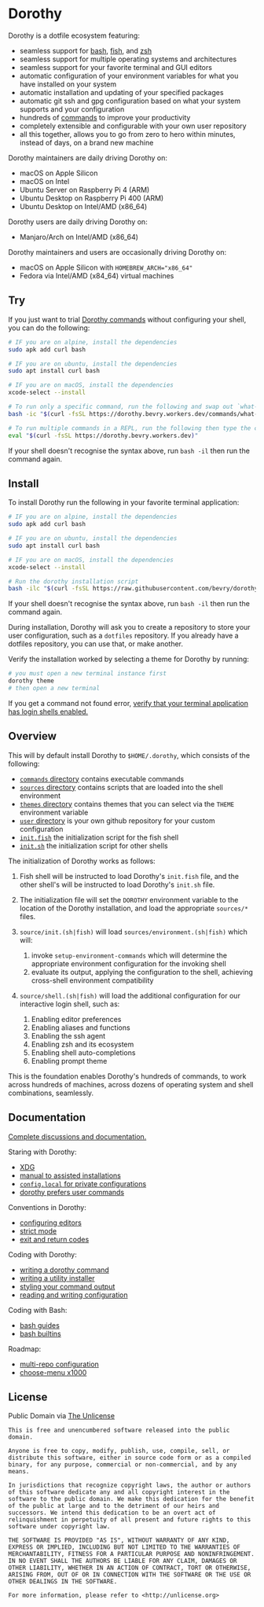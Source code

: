 <!-- trunk-ignore-all(markdownlint/MD013) -->

# Dorothy

Dorothy is a dotfile ecosystem featuring:

- seamless support for [bash](<https://en.wikipedia.org/wiki/Bash_(Unix_shell)>), [fish](<https://en.wikipedia.org/wiki/Fish_(Unix_shell)>), and [zsh](https://en.wikipedia.org/wiki/Z_shell)
- seamless support for multiple operating systems and architectures
- seamless support for your favorite terminal and GUI editors
- automatic configuration of your environment variables for what you have installed on your system
- automatic installation and updating of your specified packages
- automatic git ssh and gpg configuration based on what your system supports and your configuration
- hundreds of [commands](https://github.com/bevry/dorothy/tree/master/commands) to improve your productivity
- completely extensible and configurable with your own user repository
- all this together, allows you to go from zero to hero within minutes, instead of days, on a brand new machine

Dorothy maintainers are daily driving Dorothy on:

- macOS on Apple Silicon
- macOS on Intel
- Ubuntu Server on Raspberry Pi 4 (ARM)
- Ubuntu Desktop on Raspberry Pi 400 (ARM)
- Ubuntu Desktop on Intel/AMD (x86_64)

Dorothy users are daily driving Dorothy on:

- Manjaro/Arch on Intel/AMD (x86_64)

Dorothy maintainers and users are occasionally driving Dorothy on:

- macOS on Apple Silicon with `HOMEBREW_ARCH="x86_64"`
- Fedora via Intel/AMD (x84_64) virtual machines

## Try

If you just want to trial [Dorothy commands](https://github.com/bevry/dorothy/tree/master/commands) without configuring your shell, you can do the following:

```bash
# IF you are on alpine, install the dependencies
sudo apk add curl bash

# IF you are on ubuntu, install the dependencies
sudo apt install curl bash

# IF you are on macOS, install the dependencies
xcode-select --install

# To run only a specific command, run the following and swap out `what-is-my-ip` with whatever command you wish to run
bash -ic "$(curl -fsSL https://dorothy.bevry.workers.dev/commands/what-is-my-ip)"

# To run multiple commands in a REPL, run the following then type the commands you wish to execute
eval "$(curl -fsSL https://dorothy.bevry.workers.dev)"
```

If your shell doesn't recognise the syntax above, run `bash -il` then run the command again.

## Install

To install Dorothy run the following in your favorite terminal application:

```bash
# IF you are on alpine, install the dependencies
sudo apk add curl bash

# IF you are on ubuntu, install the dependencies
sudo apt install curl bash

# IF you are on macOS, install the dependencies
xcode-select --install

# Run the dorothy installation script
bash -ilc "$(curl -fsSL https://raw.githubusercontent.com/bevry/dorothy/master/commands/dorothy)"
```

If your shell doesn't recognise the syntax above, run `bash -il` then run the command again.

During installation, Dorothy will ask you to create a repository to store your user configuration, such as a `dotfiles` repository. If you already have a dotfiles repository, you can use that, or make another.

Verify the installation worked by selecting a theme for Dorothy by running:

```bash
# you must open a new terminal instance first
dorothy theme
# then open a new terminal
```

If you get a command not found error, [verify that your terminal application has login shells enabled.](https://github.com/bevry/dorothy/discussions/141)

## Overview

This will by default install Dorothy to `$HOME/.dorothy`, which consists of the following:

- [`commands` directory](https://github.com/bevry/dorothy/tree/master/commands) contains executable commands
- [`sources` directory](https://github.com/bevry/dorothy/tree/master/sources) contains scripts that are loaded into the shell environment
- [`themes` directory](https://github.com/bevry/dorothy/tree/master/themes) contains themes that you can select via the `THEME` environment variable
- [`user` directory](https://github.com/balupton/dotfiles) is your own github repository for your custom configuration
- [`init.fish`](https://github.com/bevry/dorothy/blob/master/init.fish) the initialization script for the fish shell
- [`init.sh`](https://github.com/bevry/dorothy/blob/master/init.sh) the initialization script for other shells

The initialization of Dorothy works as follows:

1. Fish shell will be instructed to load Dorothy's `init.fish` file, and the other shell's will be instructed to load Dorothy's `init.sh` file.

1. The initialization file will set the `DOROTHY` environment variable to the location of the Dorothy installation, and load the appropriate `sources/*` files.

1. `source/init.(sh|fish)` will load `sources/environment.(sh|fish)` which will:

   1. invoke `setup-environment-commands` which will determine the appropriate environment configuration for the invoking shell
   2. evaluate its output, applying the configuration to the shell, achieving cross-shell environment compatibility

1. `source/shell.(sh|fish)` will load the additional configuration for our interactive login shell, such as:

   1. Enabling editor preferences
   1. Enabling aliases and functions
   1. Enabling the ssh agent
   1. Enabling zsh and its ecosystem
   1. Enabling shell auto-completions
   1. Enabling prompt theme

This is the foundation enables Dorothy's hundreds of commands, to work across hundreds of machines, across dozens of operating system and shell combinations, seamlessly.

## Documentation

[Complete discussions and documentation.](https://github.com/bevry/dorothy/discussions)

Staring with Dorothy:

- [XDG](https://github.com/bevry/dorothy/discussions/34)
- [manual to assisted installations](https://github.com/bevry/dorothy/discussions/38)
- [`config.local` for private configurations](https://github.com/bevry/dorothy/discussions/35)
- [dorothy prefers user commands](https://github.com/bevry/dorothy/discussions/28)

Conventions in Dorothy:

- [configuring editors](https://github.com/bevry/dorothy/discussions/137)
- [strict mode](https://github.com/bevry/dorothy/discussions/124)
- [exit and return codes](https://github.com/bevry/dorothy/discussions/125)

Coding with Dorothy:

- [writing a dorothy command](https://github.com/bevry/dorothy/discussions/37)
- [writing a utility installer](https://github.com/bevry/dorothy/discussions/73)
- [styling your command output](https://github.com/bevry/dorothy/discussions/134)
- [reading and writing configuration](https://github.com/bevry/dorothy/discussions/135)

Coding with Bash:

- [bash guides](https://github.com/bevry/dorothy/discussions/123)
- [bash builtins](https://github.com/bevry/dorothy/discussions/126)

Roadmap:

- [multi-repo configuration](https://github.com/bevry/dorothy/discussions/32)
- [choose-menu x1000](https://github.com/bevry/dorothy/issues/97)

## License

Public Domain via [The Unlicense](https://choosealicense.com/licenses/unlicense/)

```plain
This is free and unencumbered software released into the public domain.

Anyone is free to copy, modify, publish, use, compile, sell, or
distribute this software, either in source code form or as a compiled
binary, for any purpose, commercial or non-commercial, and by any
means.

In jurisdictions that recognize copyright laws, the author or authors
of this software dedicate any and all copyright interest in the
software to the public domain. We make this dedication for the benefit
of the public at large and to the detriment of our heirs and
successors. We intend this dedication to be an overt act of
relinquishment in perpetuity of all present and future rights to this
software under copyright law.

THE SOFTWARE IS PROVIDED "AS IS", WITHOUT WARRANTY OF ANY KIND,
EXPRESS OR IMPLIED, INCLUDING BUT NOT LIMITED TO THE WARRANTIES OF
MERCHANTABILITY, FITNESS FOR A PARTICULAR PURPOSE AND NONINFRINGEMENT.
IN NO EVENT SHALL THE AUTHORS BE LIABLE FOR ANY CLAIM, DAMAGES OR
OTHER LIABILITY, WHETHER IN AN ACTION OF CONTRACT, TORT OR OTHERWISE,
ARISING FROM, OUT OF OR IN CONNECTION WITH THE SOFTWARE OR THE USE OR
OTHER DEALINGS IN THE SOFTWARE.

For more information, please refer to <http://unlicense.org>
```
